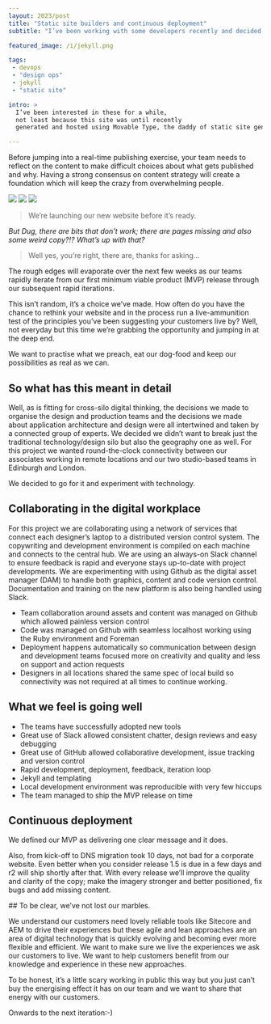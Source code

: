 ```yaml
---
layout: 2023/post
title: "Static site builders and continuous deployment"
subtitle: "I’ve been working with some developers recently and decided to evaluate a website production workflow built around Jekyll, a static site generator..."

featured_image: /i/jekyll.png

tags:
 - devops
 - "design ops"
 - jekyll
 - "static site"

intro: >
  I’ve been interested in these for a while, 
  not least because this site was until recently 
  generated and hosted using Movable Type, the daddy of static site generators.

---
```


Before jumping into a real-time publishing exercise, your team needs to reflect on the content to make difficult choices about what gets published and why. Having a strong consensus on content strategy will create a foundation which will keep the crazy from overwhelming people.

<div class="gallery3">
  <img src="/i/content-workshop/a.jpg">
  <img src="/i/content-workshop/b.jpg">
  <img src="/i/content-workshop/c.jpg">
</div>

> We’re launching our new website before it’s ready.

_But Dug, there are bits that don’t work; there are pages missing and also some weird copy?!? What’s up with that?_

> Well yes, you’re right, there are, thanks for asking...

The rough edges will evaporate over the next few weeks as our teams rapidly iterate from our first minimum viable product (MVP) release through our subsequent rapid iterations.

This isn’t random, it’s a choice we’ve made. How often do you have the chance to rethink your website and in the process run a live-ammunition test of the principles you’ve been suggesting your customers live by? Well, not everyday but this time we’re grabbing the opportunity and jumping in at the deep end.

We want to practise what we preach, eat our dog-food and keep our possibilities as real as we can.

## So what has this meant in detail

Well, as is fitting for cross-silo digital thinking, the decisions we made to organise the design and production teams and the decisions we made about application architecture and design were all intertwined and taken by a connected group of experts. We decided we didn’t want to break just the traditional technology/design silo but also the geography one as well. For this project we wanted round-the-clock connectivity between our associates working in remote locations and our two studio-based teams in Edinburgh and London.

We decided to go for it and experiment with technology.

## Collaborating in the digital workplace

For this project we are collaborating using a network of services that connect each designer’s laptop to a distributed version control system. The copywriting and development environment is compiled on each machine and connects to the central hub. We are using an always-on Slack channel to ensure feedback is rapid and everyone stays up-to-date with project developments. We are experimenting with using Github as the digital asset manager (DAM) to handle both graphics, content and code version control. Documentation and training on the new platform is also being handled using Slack.

- Team collaboration around assets and content was managed on Github which allowed painless version control
- Code was managed on Github with seamless localhost working using the Ruby environment and Foreman
- Deployment happens automatically so communication between design and development teams focused more on creativity and quality and less on support and action requests
- Designers in all locations shared the same spec of local build so connectivity was not required at all times to continue working.

## What we feel is going well

- The teams have successfully adopted new tools
- Great use of Slack allowed consistent chatter, design reviews and easy debugging
- Great use of GitHub allowed collaborative development, issue tracking and version control
- Rapid development, deployment, feedback, iteration loop
- Jekyll and templating
- Local development environment was reproducible with very few hiccups
- The team managed to ship the MVP release on time

## Continuous deployment

We defined our MVP as delivering one clear message and it does.

Also, from kick-off to DNS migration took 10 days, not bad for a corporate website. Even better when you consider release 1.5 is due in a few days and r2 will ship shortly after that. With every release we’ll improve the quality and clarity of the copy; make the imagery stronger and better positioned, fix bugs and add missing content.

<!--

We're experimenting in real-time with a static site generator (what's a static site generator you ask? https://davidwalsh.name/introduction-static-site-generators) built into a continuous deployment environment. Our dev team has set this environment up:

* Code created and managed on Github
* Service hosted on Github pages
* Foreman used to run localhost environment versions
* Sass for CSS componentisation
* Markdown used as text interpreter
* Static site build using Jekyll with automatic rebuild on edit commit
* Page environment variables stored in Yaml front matter
* Templating logic coded in Liquid
* The environment is configured so that when edits are committed to the production branch, the build is triggered automatically and the live website is updated. The system isn't perfect yet, but the speed and performance implications of static pages combined with the benefits of continual deployment make this a potentially disruptive platform approach.

To quote from wikipedia continual deployment brings numerous benefits to customers:

Accelerated time to market: continuous deployment lets an organisation deliver the business value inherent in new software releases to customers more quickly 
Building the right product: frequent releases let the application development teams obtain user feedback more quickly
Improved productivity and efficiency: significant time savings for developers, testers, operations engineers, etc. through automation
Reliable releases: the risks associated with a release have significantly decreased, and the release process has become more reliable
Improved product quality: the number of open bugs and production incidents has decreased significantly
Improved customer satisfaction

-->

## To be clear, we’ve not lost our marbles.

We understand our customers need lovely reliable tools like Sitecore and AEM to drive their experiences but these agile and lean approaches are an area of digital technology that is quickly evolving and becoming ever more flexible and efficient. We want to make sure we live the experiences we ask our customers to live. We want to help customers benefit from our knowledge and experience in these new approaches.

To be honest, it’s a little scary working in public this way but you just can’t buy the energising effect it has on our team and we want to share that energy with our customers.

Onwards to the next iteration:-)

